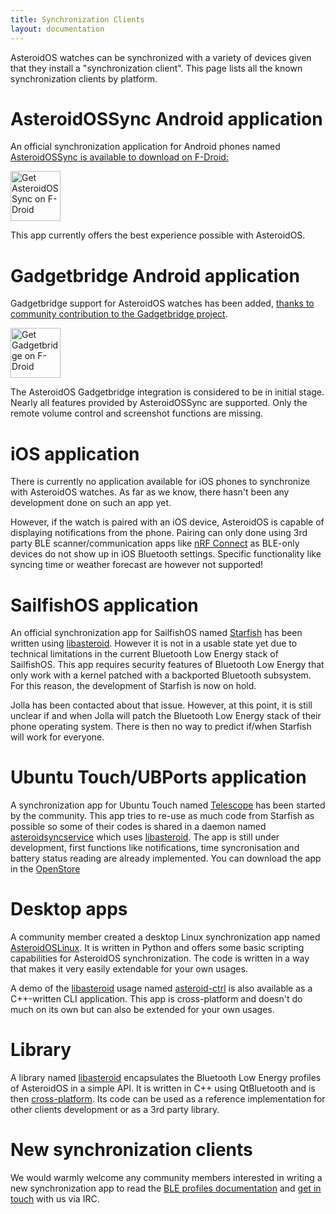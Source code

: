 ```yaml
---
title: Synchronization Clients
layout: documentation
---
```


<p>AsteroidOS watches can be synchronized with a variety of devices given that they install a "synchronization client". This page lists all the known synchronization clients by platform.</p>

<div class="page-header">
  <h1 id="android">AsteroidOSSync Android application</h1>
</div>

<p>An official synchronization application for Android phones named <a href="https://f-droid.org/packages/org.asteroidos.sync">AsteroidOSSync is available to download on F-Droid:</a></p>
<a href="https://f-droid.org/packages/org.asteroidos.sync">
  <img src="https://fdroid.gitlab.io/artwork/badge/get-it-on.png"
  alt="Get AsteroidOSSync on F-Droid"
  height="80">
</a>
<p>This app currently offers the best experience possible with AsteroidOS.</p>

<div class="page-header">
  <h1 id="gadgetbridge">Gadgetbridge Android application</h1>
</div>
<p>Gadgetbridge support for AsteroidOS watches has been added, <a href="https://codeberg.org/Freeyourgadget/Gadgetbridge/pulls/3013">thanks to community contribution to the Gadgetbridge project</a>.</p>
<a href="https://f-droid.org/packages/nodomain.freeyourgadget.gadgetbridge/">
  <img src="https://fdroid.gitlab.io/artwork/badge/get-it-on.png"
  alt="Get Gadgetbridge on F-Droid"
  height="80">
</a>
<p>The AsteroidOS Gadgetbridge integration is considered to be in initial stage. Nearly all features provided by AsteroidOSSync are supported. Only the remote volume control and screenshot functions are missing.</p>

<div class="page-header">
  <h1 id="iossync">iOS application</h1>
</div>

<p>There is currently no application available for iOS phones to synchronize with AsteroidOS watches. As far as we know, there hasn't been any development done on such an app yet.</p>

<p>However, if the watch is paired with an iOS device, AsteroidOS is capable of displaying notifications from the phone. Pairing can only done using 3rd party BLE scanner/communication apps like <a href="https://apps.apple.com/gb/app/nrf-connect-for-mobile/id1054362403">nRF Connect</a> as BLE-only devices do not show up in iOS Bluetooth settings. Specific functionality like syncing time or weather forecast are however not supported!</p>

<div class="page-header">
  <h1 id="sfos">SailfishOS application</h1>
</div>

<p>An official synchronization app for SailfishOS named <a href="https://github.com/AsteroidOS/starfish">Starfish</a> has been written using <a href="https://github.com/AsteroidOS/libasteroid">libasteroid</a>. However it is not in a usable state yet due to technical limitations in the current Bluetooth Low Energy stack of SailfishOS. This app requires security features of Bluetooth Low Energy that only work with a kernel patched with a backported Bluetooth subsystem. For this reason, the development of Starfish is now on hold.</p>

<p>Jolla has been contacted about that issue. However, at this point, it is still unclear if and when Jolla will patch the Bluetooth Low Energy stack of their phone operating system. There is then no way to predict if/when Starfish will work for everyone.</p>

<div class="page-header">
  <h1 id="ubuntu">Ubuntu Touch/UBPorts application</h1>
</div>

<p>A synchronization app for Ubuntu Touch named <a href="https://github.com/AsteroidOS/telescope">Telescope</a> has been started by the community. This app tries to re-use as much code from Starfish as possible so some of their codes is shared in a daemon named <a href="https://github.com/AsteroidOS/asteroidsyncservice">asteroidsyncservice</a> which uses <a href="https://github.com/AsteroidOS/libasteroid">libasteroid</a>. The app is still under development, first functions like notifications, time syncronisation and battery status reading are already implemented. You can download the app in the <a href="https://open-store.io/app/telescope.asteroidos">OpenStore</a></p>

<div class="page-header">
  <h1 id="desktop">Desktop apps</h1>
</div>

<p>A community member created a desktop Linux synchronization app named <a href="https://github.com/atx/AsteroidOSLinux">AsteroidOSLinux</a>. It is written in Python and offers some basic scripting capabilities for AsteroidOS synchronization. The code is written in a way that makes it very easily extendable for your own usages.</p>

<p>A demo of the <a href="https://github.com/AsteroidOS/libasteroid">libasteroid</a> usage named <a href="https://github.com/AsteroidOS/asteroid-ctrl">asteroid-ctrl</a> is also available as a C++-written CLI application. This app is cross-platform and doesn't do much on its own but can also be extended for your own usages.</p>

<div class="page-header">
  <h1 id="library">Library</h1>
</div>

<p>A library named <a href="https://github.com/AsteroidOS/libasteroid">libasteroid</a> encapsulates the Bluetooth Low Energy profiles of AsteroidOS in a simple API. It is written in C++ using QtBluetooth and is then <a href="https://doc.qt.io/qt-5.10/qtbluetooth-index.html">cross-platform</a>. Its code can be used as a reference implementation for other clients development or as a 3rd party library.</p>

<div class="page-header">
  <h1 id="new">New synchronization clients</h1>
</div>

<p>We would warmly welcome any community members interested in writing a new synchronization app to read the <a href="{{rel 'wiki/ble-profiles'}}">BLE profiles documentation</a> and <a href="{{rel 'contact'}}">get in touch</a> with us via IRC.</p>
